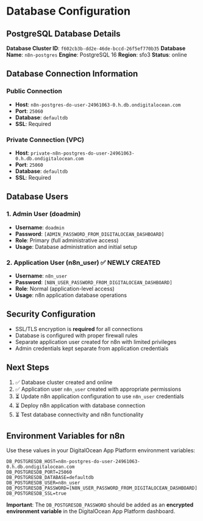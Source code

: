 # Database Configuration

## PostgreSQL Database Details

**Database Cluster ID**: `f602cb3b-dd2e-46de-bccd-26f5ef770b35`
**Database Name**: `n8n-postgres`
**Engine**: PostgreSQL 16
**Region**: sfo3
**Status**: online

## Database Connection Information

### Public Connection
- **Host**: `n8n-postgres-do-user-24961063-0.h.db.ondigitalocean.com`
- **Port**: `25060`
- **Database**: `defaultdb`
- **SSL**: Required

### Private Connection (VPC)
- **Host**: `private-n8n-postgres-do-user-24961063-0.h.db.ondigitalocean.com`
- **Port**: `25060`
- **Database**: `defaultdb`
- **SSL**: Required

## Database Users

### 1. Admin User (doadmin)
- **Username**: `doadmin`
- **Password**: `[ADMIN_PASSWORD_FROM_DIGITALOCEAN_DASHBOARD]`
- **Role**: Primary (full administrative access)
- **Usage**: Database administration and initial setup

### 2. Application User (n8n_user) ✅ NEWLY CREATED
- **Username**: `n8n_user`
- **Password**: `[N8N_USER_PASSWORD_FROM_DIGITALOCEAN_DASHBOARD]`
- **Role**: Normal (application-level access)
- **Usage**: n8n application database operations

## Security Configuration

- SSL/TLS encryption is **required** for all connections
- Database is configured with proper firewall rules
- Separate application user created for n8n with limited privileges
- Admin credentials kept separate from application credentials

## Next Steps

1. ✅ Database cluster created and online
2. ✅ Application user `n8n_user` created with appropriate permissions
3. ⏳ Update n8n application configuration to use `n8n_user` credentials
4. ⏳ Deploy n8n application with database connection
5. ⏳ Test database connectivity and n8n functionality

## Environment Variables for n8n

Use these values in your DigitalOcean App Platform environment variables:

```
DB_POSTGRESDB_HOST=n8n-postgres-do-user-24961063-0.h.db.ondigitalocean.com
DB_POSTGRESDB_PORT=25060
DB_POSTGRESDB_DATABASE=defaultdb
DB_POSTGRESDB_USER=n8n_user
DB_POSTGRESDB_PASSWORD=[N8N_USER_PASSWORD_FROM_DIGITALOCEAN_DASHBOARD]
DB_POSTGRESDB_SSL=true
```

**Important**: The `DB_POSTGRESDB_PASSWORD` should be added as an **encrypted environment variable** in the DigitalOcean App Platform dashboard.